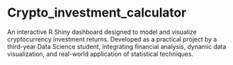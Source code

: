 # Crypto_investment_calculator
An interactive R Shiny dashboard designed to model and visualize cryptocurrency investment returns. Developed as a practical project by a third-year Data Science student, integrating financial analysis, dynamic data visualization, and real-world application of statistical techniques.
